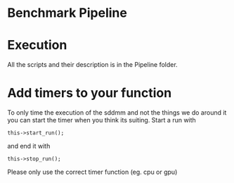 # Benchmark Pipeline

# Execution
All the scripts and their description is in the Pipeline folder. 

# Add timers to your function
To only time the execution of the sddmm and not the things we do around it you can start the timer when you think its suiting. Start a run with
```
this->start_run();
``` 
and end it with
```
this->stop_run();
```
Please only use the correct timer function (eg. cpu or gpu)